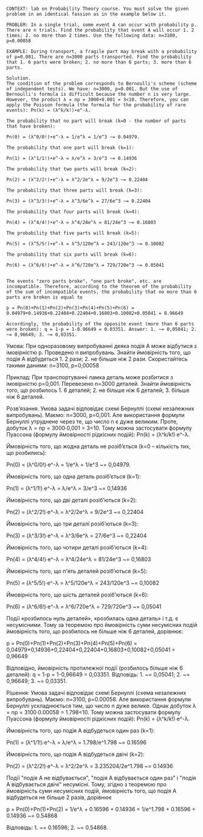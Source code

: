 ```
CONTEXT: lab on Probability Theory course. You must solve the given problem in an identical fassion as in the example below it.

PROBLEM: In a single trial, some event A can occur with probability p. There are n trials. Find the probability that event A will occur 1. 2 times; 2. no more than 2 times. Use the following data: n=3100, p=0.00058

EXAMPLE: During transport, a fragile part may break with a probability of p=0.001. There are n=3000 parts transported. Find the probability that 1. 6 parts were broken; 2. no more than 6 parts; 3. more than 6 parts.

Solution.
The condition of the problem corresponds to Bernoulli's scheme (scheme of independent tests). We have: n=3000, p=0.001. But the use of Bernoulli's formula is difficult because the number n is very large. However, the product λ = np = 3000∙0.001 = 3<10. Therefore, you can apply the Poisson formula (the formula for the probability of rare events): Pn(k) = (λ^k/k!)∙e^-λ.

The probability that no part will break (k=0 - the number of parts that have broken):

Pn(0) = (λ^0/0!)∙e^-λ = 1/e^λ = 1/e^3 ~= 0.04979.

The probability that one part will break (k=1):

Pn(1) = (λ^1/1!)∙e^-λ = λ/e^λ = 3/e^3 ~= 0.14936

The probability that two parts will break (k=2):

Pn(2) = (λ^2/2!)∙e^-λ = λ^2/2e^λ = 9/2e^3 ~= 0.22404

The probability that three parts will break (k=3):

Pn(3) = (λ^3/3!)∙e^-λ = λ^3/6e^λ = 27/6e^3 ~= 0.22404

The probability that four parts will break (k=4):

Pn(4) = (λ^4/4!)∙e^-λ = λ^4/24e^λ = 81/24e^3 ~= 0.16803

The probability that five parts will break (k=5):

Pn(5) = (λ^5/5!)∙e^-λ = λ^5/120e^λ = 243/120e^3 ~= 0.10082

The probability that six parts will break (k=6):

Pn(6) = (λ^6/6!)∙e^-λ = λ^6/720e^λ = 729/720e^3 ~= 0.05041


The events "zero parts broke", "one part broke", etc. are incompatible. Therefore, according to the theorem of the probability of the sum of incompatible events, the probability that no more than 6 parts are broken is equal to

p = Pn(0)+Pn(1)+Pn(2)+Pn(3)+Pn(4)+Pn(5)+Pn(6) = 0.04979+0.14936+0.22404+0.22404+0.16803+0.10082+0.05041 = 0.96649

Accordingly, the probability of the opposite event (more than 6 parts were broken): q = 1-p = 1-0.96649 = 0.03351. Answer: 1. ~= 0,05041; 2. ~= 0,96649; 3. ~= 0,03351.
```

Умова:
При одноразовому випробуванні деяка подія A може відбутися з імовірністю p. Проведено n випробувань. Знайти ймовірність того, що подія A відбудеться 1. 2 рази; 2. не більше ніж 2 рази. Скористайтесь такими даними: n=3100, p=0,00058

Приклад:
При транспортуванні ламка деталь може розбитися з імовірністю p=0,001. Перевезено n=3000 деталей. Знайти ймовірність того, що розбилось 1. 6 деталей; 2. не більше ніж 6 деталей; 3. більше ніж 6 деталей.

Розв’язання.
Умова задачі відповідає схемі Бернуллі (схемі незалежних випробувань). Маємо: n=3000, p=0,001. Але використання формули Бернуллі утруднене через те, що число n є дуже великим. Проте, добуток λ = np = 3000∙0,001 = 3<10. Тому можна застосувати формулу Пуассона (формулу ймовірності рідкісних подій): Pn(k) = (λ^k/k!)∙e^-λ.

Ймовірність того, що жодна деталь не розіб’ється (k=0 – кількість тих, що розбились):

Pn(0) = (λ^0/0!)∙e^-λ = 1/e^λ = 1/e^3 ~= 0,04979.

Ймовірність того, що одна деталь розіб’ється (k=1):

Pn(1) = (λ^1/1!)∙e^-λ = λ/e^λ = 3/e^3 ~= 0,14936

Ймовірність того, що дві деталі розіб’ються (k=2):

Pn(2) = (λ^2/2!)∙e^-λ = λ^2/2e^λ = 9/2e^3 ~= 0,22404

Ймовірність того, що три деталі розіб’ються (k=3):

Pn(3) = (λ^3/3!)∙e^-λ = λ^3/6e^λ = 27/6e^3 ~= 0,22404

Ймовірність того, що чотири деталі розіб’ються (k=4):

Pn(4) = (λ^4/4!)∙e^-λ = λ^4/24e^λ = 81/24e^3 ~= 0,16803

Ймовірність того, що п'ять деталей розіб’ються (k=5):

Pn(5) = (λ^5/5!)∙e^-λ = λ^5/120e^λ = 243/120e^3 ~= 0,10082

Ймовірність того, що шість деталей розіб’ються (k=6):

Pn(6) = (λ^6/6!)∙e^-λ = λ^6/720e^λ = 729/720e^3 ~= 0,05041

Події «розбилось нуль деталей», «розбилась одна деталь» і т.д. є несумісними. Тому за теоремою про ймовірність суми несумісних подій ймовірність того, що розбилось не більше ніж 6 деталей, дорівнює:

p = Pn(0)+Pn(1)+Pn(2)+Pn(3)+Pn(4)+Pn(5)+Pn(6) = 0,04979+0,14936+0,22404+0,22404+0,16803+0,10082+0,05041 = 0,96649

Відповідно, ймовірність протилежної події (розбилось більше ніж 6 деталей): q = 1-p = 1-0,96649 = 0,03351. Відповідь: 1. ~= 0,05041; 2. ~= 0,96649; 3. ~= 0,03351.

Рішення:
Умова задачі відповідає схемі Бернуллі (схема незалежних випробувань). Маємо: n=3100, p=0.00058. Але використання формули Бернуллі ускладнюється тим, що число n дуже велике. Однак добуток λ = np = 3100∙0.00058 = 1.798<10. Тому можна застосувати формулу Пуассона (формулу ймовірності рідкісних подій): Pn(k) = (λ^k/k!)∙e^-λ.

Ймовірність того, що подія A відбудеться один раз (k=1):

Pn(1) = (λ^1/1!)∙e^-λ = λ/e^λ = 1.798/e^1.798 ~= 0.16596

Ймовірність того, що подія A відбудеться двічі (k=2):

Pn(2) = (λ^2/2!)∙e^-λ = λ^2/2e^λ = 3.235204/2e^1.798 ~= 0.14936

Події "подія A не відбувається", "подія A відбувається один раз" і "подія A відбувається двічі" несумісні. Тому, згідно з теоремою про ймовірність суми несумісних подій, ймовірність того, що подія A відбудеться не більше 2 разів, дорівнює

p = Pn(0)+Pn(1)+Pn(2) = 1/e^λ + 0.16596 + 0.14936 = 1/e^1.798 + 0.16596 + 0.14936 ~= 0.54868

Відповідь: 1. ~= 0.16596; 2. ~= 0.54868.
